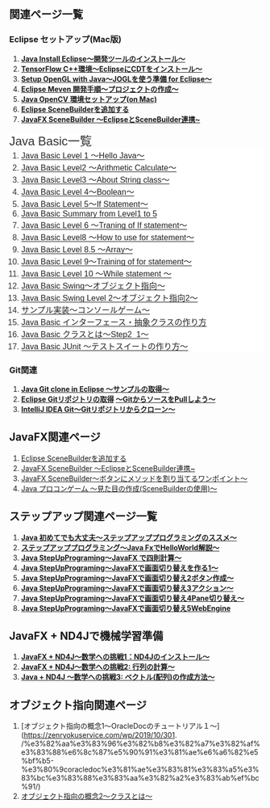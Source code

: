 ## 関連ページ一覧
<h3 id="eclipse">Eclipse セットアップ(Mac版)</h3>
<ol>
 	<li><strong><a class="row-title" href="http://zenryokuservice.com/wp/2018/05/02/set-up-1-eclipse-java/" aria-label="「Java Install Eclipse〜開発ツールのインストール〜」">Java Install Eclipse</a><a class="row-title" href="http://zenryokuservice.com/wp/2018/05/02/set-up-1-eclipse-java/" aria-label="「Java Install Eclipse〜開発ツールのインストール〜」">〜開発ツールのインストール〜</a></strong></li>
 	<li><strong><a class="row-title" href="http://zenryokuservice.com/wp/2018/07/08/tensorflow-c%E7%92%B0%E5%A2%83%E3%80%9Ceclipse%E3%81%ABcdt%E3%82%92%E3%82%A4%E3%83%B3%E3%82%B9%E3%83%88%E3%83%BC%E3%83%AB%E3%80%9C/" aria-label="「TensorFlow C++環境〜EclipseにCDTをインストール〜」">TensorFlow C++</a><a class="row-title" href="http://zenryokuservice.com/wp/2018/07/08/tensorflow-c%E7%92%B0%E5%A2%83%E3%80%9Ceclipse%E3%81%ABcdt%E3%82%92%E3%82%A4%E3%83%B3%E3%82%B9%E3%83%88%E3%83%BC%E3%83%AB%E3%80%9C/" aria-label="「TensorFlow C++環境〜EclipseにCDTをインストール〜」">環境〜</a><a class="row-title" href="http://zenryokuservice.com/wp/2018/07/08/tensorflow-c%E7%92%B0%E5%A2%83%E3%80%9Ceclipse%E3%81%ABcdt%E3%82%92%E3%82%A4%E3%83%B3%E3%82%B9%E3%83%88%E3%83%BC%E3%83%AB%E3%80%9C/" aria-label="「TensorFlow C++環境〜EclipseにCDTをインストール〜」">Eclipse</a><a class="row-title" href="http://zenryokuservice.com/wp/2018/07/08/tensorflow-c%E7%92%B0%E5%A2%83%E3%80%9Ceclipse%E3%81%ABcdt%E3%82%92%E3%82%A4%E3%83%B3%E3%82%B9%E3%83%88%E3%83%BC%E3%83%AB%E3%80%9C/" aria-label="「TensorFlow C++環境〜EclipseにCDTをインストール〜」">に</a><a class="row-title" href="http://zenryokuservice.com/wp/2018/07/08/tensorflow-c%E7%92%B0%E5%A2%83%E3%80%9Ceclipse%E3%81%ABcdt%E3%82%92%E3%82%A4%E3%83%B3%E3%82%B9%E3%83%88%E3%83%BC%E3%83%AB%E3%80%9C/" aria-label="「TensorFlow C++環境〜EclipseにCDTをインストール〜」">CDT</a><a class="row-title" href="http://zenryokuservice.com/wp/2018/07/08/tensorflow-c%E7%92%B0%E5%A2%83%E3%80%9Ceclipse%E3%81%ABcdt%E3%82%92%E3%82%A4%E3%83%B3%E3%82%B9%E3%83%88%E3%83%BC%E3%83%AB%E3%80%9C/" aria-label="「TensorFlow C++環境〜EclipseにCDTをインストール〜」">をインストール〜</a></strong></li>
 	<li><strong><a class="row-title" href="http://zenryokuservice.com/wp/2018/10/07/setup-opengl-with-java%E3%80%9Cjogl%E3%82%92%E4%BD%BF%E3%81%86%E6%BA%96%E5%82%99%E3%80%9C/" aria-label="「Setup OpenGL with Java〜JOGLを使う準備 for Eclipse〜」">Setup OpenGL with Java</a><a class="row-title" href="http://zenryokuservice.com/wp/2018/10/07/setup-opengl-with-java%E3%80%9Cjogl%E3%82%92%E4%BD%BF%E3%81%86%E6%BA%96%E5%82%99%E3%80%9C/" aria-label="「Setup OpenGL with Java〜JOGLを使う準備 for Eclipse〜」">〜</a><a class="row-title" href="http://zenryokuservice.com/wp/2018/10/07/setup-opengl-with-java%E3%80%9Cjogl%E3%82%92%E4%BD%BF%E3%81%86%E6%BA%96%E5%82%99%E3%80%9C/" aria-label="「Setup OpenGL with Java〜JOGLを使う準備 for Eclipse〜」">JOGL</a><a class="row-title" href="http://zenryokuservice.com/wp/2018/10/07/setup-opengl-with-java%E3%80%9Cjogl%E3%82%92%E4%BD%BF%E3%81%86%E6%BA%96%E5%82%99%E3%80%9C/" aria-label="「Setup OpenGL with Java〜JOGLを使う準備 for Eclipse〜」">を使う準備</a><a class="row-title" href="http://zenryokuservice.com/wp/2018/10/07/setup-opengl-with-java%E3%80%9Cjogl%E3%82%92%E4%BD%BF%E3%81%86%E6%BA%96%E5%82%99%E3%80%9C/" aria-label="「Setup OpenGL with Java〜JOGLを使う準備 for Eclipse〜」"> for Eclipse</a><a class="row-title" href="http://zenryokuservice.com/wp/2018/10/07/setup-opengl-with-java%E3%80%9Cjogl%E3%82%92%E4%BD%BF%E3%81%86%E6%BA%96%E5%82%99%E3%80%9C/" aria-label="「Setup OpenGL with Java〜JOGLを使う準備 for Eclipse〜」">〜</a></strong></li>
 	<li><strong><a class="row-title" href="http://zenryokuservice.com/wp/2018/11/01/eclipse-meven-%E9%96%8B%E7%99%BA%E6%89%8B%E9%A0%86%E3%80%9C%E3%83%97%E3%83%AD%E3%82%B8%E3%82%A7%E3%82%AF%E3%83%88%E3%81%AE%E4%BD%9C%E6%88%90%E3%80%9C/" aria-label="「Eclipse Meven 開発手順〜プロジェクトの作成〜」">Eclipse Meven </a><a class="row-title" href="http://zenryokuservice.com/wp/2018/11/01/eclipse-meven-%E9%96%8B%E7%99%BA%E6%89%8B%E9%A0%86%E3%80%9C%E3%83%97%E3%83%AD%E3%82%B8%E3%82%A7%E3%82%AF%E3%83%88%E3%81%AE%E4%BD%9C%E6%88%90%E3%80%9C/" aria-label="「Eclipse Meven 開発手順〜プロジェクトの作成〜」">開発手順〜プロジェクトの作成〜</a></strong></li>
 	<li><strong><a class="row-title" href="http://zenryokuservice.com/wp/2018/11/11/java-opencv-%E7%92%B0%E5%A2%83%E3%82%BB%E3%83%83%E3%83%88%E3%82%A2%E3%83%83%E3%83%97on-mac/" aria-label="「Java OpenCV 環境セットアップ(on Mac)」">Java OpenCV </a><a class="row-title" href="http://zenryokuservice.com/wp/2018/11/11/java-opencv-%E7%92%B0%E5%A2%83%E3%82%BB%E3%83%83%E3%83%88%E3%82%A2%E3%83%83%E3%83%97on-mac/" aria-label="「Java OpenCV 環境セットアップ(on Mac)」">環境セットアップ</a><a class="row-title" href="http://zenryokuservice.com/wp/2018/11/11/java-opencv-%E7%92%B0%E5%A2%83%E3%82%BB%E3%83%83%E3%83%88%E3%82%A2%E3%83%83%E3%83%97on-mac/" aria-label="「Java OpenCV 環境セットアップ(on Mac)」">(on Mac)</a></strong></li>
 	<li><strong><a class="row-title" href="http://zenryokuservice.com/wp/2018/11/17/eclipse-scenebuilder%E3%82%92%E8%BF%BD%E5%8A%A0%E3%81%99%E3%82%8B/" aria-label="「Eclipse SceneBuilderを追加する」">Eclipse SceneBuilder</a><a class="row-title" href="http://zenryokuservice.com/wp/2018/11/17/eclipse-scenebuilder%E3%82%92%E8%BF%BD%E5%8A%A0%E3%81%99%E3%82%8B/" aria-label="「Eclipse SceneBuilderを追加する」">を追加する</a></strong></li>
 	<li><strong><a class="row-title" href="http://zenryokuservice.com/wp/2018/11/17/javafx-scenebuilder-%E3%80%9Ceclipse%E3%81%A8scenebuilder%E9%80%A3%E6%90%BA/" aria-label="「JavaFX SceneBuilder 〜EclipseとSceneBuilder連携~」">JavaFX SceneBuilder </a><a class="row-title" href="http://zenryokuservice.com/wp/2018/11/17/javafx-scenebuilder-%E3%80%9Ceclipse%E3%81%A8scenebuilder%E9%80%A3%E6%90%BA/" aria-label="「JavaFX SceneBuilder 〜EclipseとSceneBuilder連携~」">〜</a><a class="row-title" href="http://zenryokuservice.com/wp/2018/11/17/javafx-scenebuilder-%E3%80%9Ceclipse%E3%81%A8scenebuilder%E9%80%A3%E6%90%BA/" aria-label="「JavaFX SceneBuilder 〜EclipseとSceneBuilder連携~」">Eclipse</a><a class="row-title" href="http://zenryokuservice.com/wp/2018/11/17/javafx-scenebuilder-%E3%80%9Ceclipse%E3%81%A8scenebuilder%E9%80%A3%E6%90%BA/" aria-label="「JavaFX SceneBuilder 〜EclipseとSceneBuilder連携~」">と</a><a class="row-title" href="http://zenryokuservice.com/wp/2018/11/17/javafx-scenebuilder-%E3%80%9Ceclipse%E3%81%A8scenebuilder%E9%80%A3%E6%90%BA/" aria-label="「JavaFX SceneBuilder 〜EclipseとSceneBuilder連携~」">SceneBuilder</a><a class="row-title" href="http://zenryokuservice.com/wp/2018/11/17/javafx-scenebuilder-%E3%80%9Ceclipse%E3%81%A8scenebuilder%E9%80%A3%E6%90%BA/" aria-label="「JavaFX SceneBuilder 〜EclipseとSceneBuilder連携~」">連携</a><a class="row-title" href="http://zenryokuservice.com/wp/2018/11/17/javafx-scenebuilder-%E3%80%9Ceclipse%E3%81%A8scenebuilder%E9%80%A3%E6%90%BA/" aria-label="「JavaFX SceneBuilder 〜EclipseとSceneBuilder連携~」">~</a></strong></li>
</ol>
<span id="JavaBasic" style="box-sizing: inherit; letter-spacing: normal; color: #333333; font-family: 'Hiragino Kaku Gothic Pro', Meiryo, sans-serif; font-style: normal; font-variant-ligatures: normal; font-variant-caps: normal; font-weight: 400; orphans: 2; text-align: left; text-indent: 0px; text-transform: none; white-space: normal; widows: 2; word-spacing: 0px; -webkit-text-stroke-width: 0px; background-color: #ffffff; text-decoration-style: initial; text-decoration-color: initial; font-size: 1.5rem;">Java Basic一覧</span>
<ol style="box-sizing: inherit; margin: 0px 0px 0px 1.5em; padding: 0px; list-style: decimal; letter-spacing: normal; color: #333333; font-family: 'Hiragino Kaku Gothic Pro', Meiryo, sans-serif; font-size: 16px; font-style: normal; font-variant-ligatures: normal; font-variant-caps: normal; font-weight: 400; orphans: 2; text-align: left; text-indent: 0px; text-transform: none; white-space: normal; widows: 2; word-spacing: 0px; -webkit-text-stroke-width: 0px; background-color: #ffffff; text-decoration-style: initial; text-decoration-color: initial;">
 	<li style="box-sizing: inherit; letter-spacing: 0px !important;"><a class="post-item__title-link" style="box-sizing: inherit; background-color: transparent; color: #222222; text-decoration: none; letter-spacing: 0px !important; box-shadow: #0f0f0f 0px -1px 0px inset; transition: color 80ms ease-in 0s, box-shadow 130ms ease-in-out 0s, -webkit-box-shadow 130ms ease-in-out 0s;" href="http://zenryokuservice.com/wp/2018/07/20/java-basic-level-1-%E3%80%9Chello-java%E3%80%9C/">Java Basic Level 1 〜Hello Java〜</a></li>
 	<li style="box-sizing: inherit; letter-spacing: 0px !important;"><a class="post-item__title-link" style="box-sizing: inherit; background-color: transparent; color: #222222; text-decoration: none; letter-spacing: 0px !important; box-shadow: #0f0f0f 0px -1px 0px inset; transition: color 80ms ease-in 0s, box-shadow 130ms ease-in-out 0s, -webkit-box-shadow 130ms ease-in-out 0s;" href="http://zenryokuservice.com/wp/2018/07/24/java-basic-level2-%E3%80%9Carithmetic-calculate%E3%80%9C/">Java Basic Level2 〜Arithmetic Calculate〜</a></li>
 	<li style="box-sizing: inherit; letter-spacing: 0px !important;"><a class="post-item__title-link" style="box-sizing: inherit; background-color: transparent; color: #222222; text-decoration: none; letter-spacing: 0px !important; box-shadow: #0f0f0f 0px -1px 0px inset; transition: color 80ms ease-in 0s, box-shadow 130ms ease-in-out 0s, -webkit-box-shadow 130ms ease-in-out 0s;" href="http://zenryokuservice.com/wp/2018/07/28/java-basic-level3-%E3%80%9Cloop-statement%E3%80%9C/">Java Basic Level3 〜About String class〜</a></li>
 	<li style="box-sizing: inherit; letter-spacing: 0px !important;"><a class="post-item__title-link" style="box-sizing: inherit; background-color: transparent; color: #222222; text-decoration: none; letter-spacing: 0px !important; box-shadow: #0f0f0f 0px -1px 0px inset; transition: color 80ms ease-in 0s, box-shadow 130ms ease-in-out 0s, -webkit-box-shadow 130ms ease-in-out 0s;" href="http://zenryokuservice.com/wp/2018/07/31/java-basic-level-4%E3%80%9Cboolean%E3%80%9C/">Java Basic Level 4〜Boolean〜</a></li>
 	<li style="box-sizing: inherit; letter-spacing: 0px !important;"><a class="post-item__title-link" style="box-sizing: inherit; background-color: transparent; color: #222222; text-decoration: none; letter-spacing: 0px !important; box-shadow: #0f0f0f 0px -1px 0px inset; transition: color 80ms ease-in 0s, box-shadow 130ms ease-in-out 0s, -webkit-box-shadow 130ms ease-in-out 0s;" href="http://zenryokuservice.com/wp/2018/08/01/516/">Java Basic Level 5〜If Statement〜</a></li>
 	<li style="box-sizing: inherit; letter-spacing: 0px !important;"><a class="post-item__title-link" style="box-sizing: inherit; background-color: transparent; color: #222222; text-decoration: none; letter-spacing: 0px !important; box-shadow: #0f0f0f 0px -1px 0px inset; transition: color 80ms ease-in 0s, box-shadow 130ms ease-in-out 0s, -webkit-box-shadow 130ms ease-in-out 0s;" href="http://zenryokuservice.com/wp/2018/08/02/java-basic-summary-from-level1-to-5/">Java Basic Summary from Level1 to 5</a></li>
 	<li style="box-sizing: inherit; letter-spacing: 0px !important;"><a class="post-item__title-link" style="box-sizing: inherit; background-color: transparent; color: #222222; text-decoration: none; letter-spacing: 0px !important; box-shadow: #0f0f0f 0px -1px 0px inset; transition: color 80ms ease-in 0s, box-shadow 130ms ease-in-out 0s, -webkit-box-shadow 130ms ease-in-out 0s;" href="http://zenryokuservice.com/wp/2018/08/03/java-bsa/">Java Basic Level 6 〜Traning of If statement〜</a></li>
 	<li style="box-sizing: inherit; letter-spacing: 0px !important;"><a class="post-item__title-link" style="box-sizing: inherit; background-color: transparent; color: #222222; text-decoration: none; letter-spacing: 0px !important; box-shadow: #0f0f0f 0px -1px 0px inset; transition: color 80ms ease-in 0s, box-shadow 130ms ease-in-out 0s, -webkit-box-shadow 130ms ease-in-out 0s;" href="http://zenryokuservice.com/wp/2018/08/20/java-basic-level8-%E3%80%9Chow-to-use-for-statement%E3%80%9C/">Java Basic Level8 〜How to use for statement〜</a></li>
 	<li style="box-sizing: inherit; letter-spacing: 0px !important;"><a class="post-item__title-link" style="box-sizing: inherit; background-color: transparent; color: #222222; text-decoration: none; letter-spacing: 0px !important; box-shadow: #0f0f0f 0px -1px 0px inset; transition: color 80ms ease-in 0s, box-shadow 130ms ease-in-out 0s, -webkit-box-shadow 130ms ease-in-out 0s;" href="http://zenryokuservice.com/wp/2018/08/24/java-basic-level-8-5-%E3%80%9Carray%E3%80%9C/">Java Basic Level 8.5 〜Array〜</a></li>
 	<li style="box-sizing: inherit; letter-spacing: 0px !important;"><a class="row-title" style="box-sizing: inherit; background-color: transparent; color: #222222; text-decoration: none; letter-spacing: 0px !important; box-shadow: #0f0f0f 0px -1px 0px inset; transition: color 80ms ease-in 0s, box-shadow 130ms ease-in-out 0s, -webkit-box-shadow 130ms ease-in-out 0s;" href="http://zenryokuservice.com/wp/2018/08/23/591/" aria-label="「Java Basic Level 9〜Training of for statement〜」">Java Basic Level 9〜Training of for statement〜</a></li>
 	<li style="box-sizing: inherit; letter-spacing: 0px !important;"><a class="post-item__title-link" style="box-sizing: inherit; background-color: transparent; color: #222222; text-decoration: none; letter-spacing: 0px !important; box-shadow: #0f0f0f 0px -1px 0px inset; transition: color 80ms ease-in 0s, box-shadow 130ms ease-in-out 0s, -webkit-box-shadow 130ms ease-in-out 0s;" href="http://zenryokuservice.com/wp/2018/08/25/java-basic-level-10-%E3%80%9Cwhile-statement-%E3%80%9C/">Java Basic Level 10 〜While statement 〜</a></li>
 	<li style="box-sizing: inherit; letter-spacing: 0px !important;"><a class="post-item__title-link" style="box-sizing: inherit; background-color: transparent; color: #222222; text-decoration: none; letter-spacing: 0px !important; box-shadow: #0f0f0f 0px -1px 0px inset; transition: color 80ms ease-in 0s, box-shadow 130ms ease-in-out 0s, -webkit-box-shadow 130ms ease-in-out 0s;" href="http://zenryokuservice.com/wp/2018/09/18/java-basic-swing%E3%80%9C%E3%82%AA%E3%83%96%E3%82%B8%E3%82%A7%E3%82%AF%E3%83%88%E6%8C%87%E5%90%91%E3%80%9C/">Java Basic Swing〜オブジェクト指向〜</a></li>
 	<li style="box-sizing: inherit; letter-spacing: 0px !important;"><a class="post-item__title-link" style="box-sizing: inherit; background-color: transparent; color: #222222; text-decoration: none; letter-spacing: 0px !important; box-shadow: #0f0f0f 0px -1px 0px inset; transition: color 80ms ease-in 0s, box-shadow 130ms ease-in-out 0s, -webkit-box-shadow 130ms ease-in-out 0s;" href="http://zenryokuservice.com/wp/2018/09/21/java-basic-swing-level-2%E3%80%9C%E3%82%AA%E3%83%96%E3%82%B8%E3%82%A7%E3%82%AF%E3%83%88%E6%8C%87%E5%90%912%E3%80%9C/">Java Basic Swing Level 2〜オブジェクト指向2〜</a></li>
 	<li style="box-sizing: inherit; letter-spacing: 0px !important;"><a style="box-sizing: inherit; background-color: transparent; color: #222222; text-decoration: none; letter-spacing: 0px !important; box-shadow: #0f0f0f 0px -1px 0px inset; transition: color 80ms ease-in 0s, box-shadow 130ms ease-in-out 0s, -webkit-box-shadow 130ms ease-in-out 0s;" href="http://zenryokuservice.com/wp/2018/05/20/java-basic-%E3%83%9F%E3%83%8B%E3%82%B2%E3%83%BC%E3%83%A0%E4%BD%9C%E6%88%90-%E3%80%9C%E3%82%B3%E3%83%B3%E3%82%BD%E3%83%BC%E3%83%AB%E3%82%B2%E3%83%BC%E3%83%A0%E3%80%9C/">サンプル実装〜コンソールゲーム〜</a></li>
 	<li style="box-sizing: inherit; letter-spacing: 0px !important;"><a class="row-title" style="box-sizing: inherit; background-color: transparent; color: #222222; text-decoration: none; letter-spacing: 0px !important; box-shadow: #0f0f0f 0px -1px 0px inset; transition: color 80ms ease-in 0s, box-shadow 130ms ease-in-out 0s, -webkit-box-shadow 130ms ease-in-out 0s;" href="http://zenryokuservice.com/wp/wp-admin/post.php?post=203&amp;action=edit" aria-label="「Java Basic インターフェース・抽象クラスの作り方」">Java Basic インターフェース・抽象クラスの作り方</a></li>
 	<li style="box-sizing: inherit; letter-spacing: 0px !important;"><a class="row-title" style="box-sizing: inherit; background-color: transparent; color: #222222; text-decoration: none; letter-spacing: 0px !important; box-shadow: #0f0f0f 0px -1px 0px inset; transition: color 80ms ease-in 0s, box-shadow 130ms ease-in-out 0s, -webkit-box-shadow 130ms ease-in-out 0s;" href="http://zenryokuservice.com/wp/2018/05/14/java-basic-%E3%82%AF%E3%83%A9%E3%82%B9%E3%81%A8%E3%81%AF-inputsreamreader%E3%80%9Cstep2_1%E3%80%9C/" aria-label="「Java Basic クラスとは〜Step2_1〜」">Java Basic クラスとは〜Step2_1〜</a></li>
 	<li style="box-sizing: inherit; letter-spacing: 0px !important;"><a class="row-title" style="box-sizing: inherit; background-color: transparent; color: #222222; text-decoration: none; letter-spacing: 0px !important; box-shadow: #0f0f0f 0px -1px 0px inset; transition: color 80ms ease-in 0s, box-shadow 130ms ease-in-out 0s, -webkit-box-shadow 130ms ease-in-out 0s;" href="http://zenryokuservice.com/wp/2018/11/13/java-basic-junit-%E3%80%9C%E3%83%86%E3%82%B9%E3%83%88%E3%82%B9%E3%82%A4%E3%83%BC%E3%83%88%E3%81%AE%E4%BD%9C%E3%82%8A%E6%96%B9%E3%80%9C/" aria-label="「Java Basic JUnit 〜テストスイートの作り方〜」">Java Basic JUnit 〜テストスイートの作り方〜</a></li>
</ol>
<h3 id="git">Git関連</h3>
<ol>
 	<li><strong><a class="row-title" href="http://zenryokuservice.com/wp/2018/05/20/java-game-lwjgl-%E3%80%9C%E3%82%B5%E3%83%B3%E3%83%97%E3%83%AB%E3%81%AE%E5%8F%96%E5%BE%97%E3%80%9C/" aria-label="「Java Git clone in Eclipse 〜サンプルの取得〜」">Java Git clone in Eclipse </a><a class="row-title" href="http://zenryokuservice.com/wp/2018/05/20/java-game-lwjgl-%E3%80%9C%E3%82%B5%E3%83%B3%E3%83%97%E3%83%AB%E3%81%AE%E5%8F%96%E5%BE%97%E3%80%9C/" aria-label="「Java Git clone in Eclipse 〜サンプルの取得〜」">〜サンプルの取得〜</a></strong></li>
 	<li><strong><a class="row-title" href="http://zenryokuservice.com/wp/2018/05/04/set-up-2/" aria-label="「Eclipse Gitリポジトリの取得 〜GitからソースをPullしよう〜」">Eclipse Git</a><a class="row-title" href="http://zenryokuservice.com/wp/2018/05/04/set-up-2/" aria-label="「Eclipse Gitリポジトリの取得 〜GitからソースをPullしよう〜」">リポジトリの取得</a> <a class="row-title" href="http://zenryokuservice.com/wp/2018/05/04/set-up-2/" aria-label="「Eclipse Gitリポジトリの取得 〜GitからソースをPullしよう〜」">〜</a><a class="row-title" href="http://zenryokuservice.com/wp/2018/05/04/set-up-2/" aria-label="「Eclipse Gitリポジトリの取得 〜GitからソースをPullしよう〜」">Git</a><a class="row-title" href="http://zenryokuservice.com/wp/2018/05/04/set-up-2/" aria-label="「Eclipse Gitリポジトリの取得 〜GitからソースをPullしよう〜」">からソースを</a><a class="row-title" href="http://zenryokuservice.com/wp/2018/05/04/set-up-2/" aria-label="「Eclipse Gitリポジトリの取得 〜GitからソースをPullしよう〜」">Pull</a><a class="row-title" href="http://zenryokuservice.com/wp/2018/05/04/set-up-2/" aria-label="「Eclipse Gitリポジトリの取得 〜GitからソースをPullしよう〜」">しよう〜</a></strong></li>
 	<li><strong><a class="row-title" href="http://zenryokuservice.com/wp/2018/06/30/intellij-idea-git%E3%80%9Cgit%E3%83%AA%E3%83%9D%E3%82%B8%E3%83%88%E3%83%AA%E3%81%8B%E3%82%89%E3%82%AF%E3%83%AD%E3%83%BC%E3%83%B3%E3%80%9C/" aria-label="「IntelliJ IDEA Git〜Gitリポジトリからクローン〜」">IntelliJ IDEA Git</a><a class="row-title" href="http://zenryokuservice.com/wp/2018/06/30/intellij-idea-git%E3%80%9Cgit%E3%83%AA%E3%83%9D%E3%82%B8%E3%83%88%E3%83%AA%E3%81%8B%E3%82%89%E3%82%AF%E3%83%AD%E3%83%BC%E3%83%B3%E3%80%9C/" aria-label="「IntelliJ IDEA Git〜Gitリポジトリからクローン〜」">〜</a><a class="row-title" href="http://zenryokuservice.com/wp/2018/06/30/intellij-idea-git%E3%80%9Cgit%E3%83%AA%E3%83%9D%E3%82%B8%E3%83%88%E3%83%AA%E3%81%8B%E3%82%89%E3%82%AF%E3%83%AD%E3%83%BC%E3%83%B3%E3%80%9C/" aria-label="「IntelliJ IDEA Git〜Gitリポジトリからクローン〜」">Git</a><a class="row-title" href="http://zenryokuservice.com/wp/2018/06/30/intellij-idea-git%E3%80%9Cgit%E3%83%AA%E3%83%9D%E3%82%B8%E3%83%88%E3%83%AA%E3%81%8B%E3%82%89%E3%82%AF%E3%83%AD%E3%83%BC%E3%83%B3%E3%80%9C/" aria-label="「IntelliJ IDEA Git〜Gitリポジトリからクローン〜」">リポジトリからクローン〜</a></strong></li>
</ol>

## JavaFX関連ページ
1. [Eclipse SceneBuilderを追加する](https://zenryokuservice.com/wp/2018/11/17/eclipse-scenebuilder%e3%82%92%e8%bf%bd%e5%8a%a0%e3%81%99%e3%82%8b/)
1. [JavaFX SceneBuilder 〜EclipseとSceneBuilder連携~](https://zenryokuservice.com/wp/2018/11/17/javafx-scenebuilder-%e3%80%9ceclipse%e3%81%a8scenebuilder%e9%80%a3%e6%90%ba/)
1. [JavaFX SceneBuilder〜ボタンにメソッドを割り当てるワンポイント〜](https://zenryokuservice.com/wp/2019/02/05/javafx-scenebuilder%e3%80%9c%e3%83%9c%e3%82%bf%e3%83%b3%e3%81%ab%e3%83%a1%e3%82%bd%e3%83%83%e3%83%89%e3%82%92%e5%89%b2%e3%82%8a%e5%bd%93%e3%81%a6%e3%82%8b%e3%83%af%e3%83%b3%e3%83%9d%e3%82%a4%e3%83%b3/)
1. [Java プロコンゲーム 〜見た目の作成(SceneBuilderの使用)〜](https://zenryokuservice.com/wp/2020/03/30/java-%e3%83%97%e3%83%ad%e3%82%b3%e3%83%b3%e3%82%b2%e3%83%bc%e3%83%a0-%e3%80%9c%e8%a6%8b%e3%81%9f%e7%9b%ae%e3%81%ae%e4%bd%9c%e6%88%90scenebuilder%e3%81%ae%e4%bd%bf%e7%94%a8%e3%80%9c/)

## ステップアップ関連ページ一覧
<ol>
 	<li><strong><a class="row-title" href="http://zenryokuservice.com/wp/2019/01/22/java-%E5%88%9D%E3%82%81%E3%81%A6%E3%81%A7%E3%82%82%E5%A4%A7%E4%B8%88%E5%A4%AB%E3%80%9C%E3%82%B9%E3%83%86%E3%83%83%E3%83%97%E3%82%A2%E3%83%83%E3%83%97%E3%83%97%E3%83%AD%E3%82%B0%E3%83%A9%E3%83%9F/" aria-label="「Java 初めてでも大丈夫〜ステップアッププログラミングのススメ〜」">Java 初めてでも大丈夫〜ステップアッププログラミングのススメ〜</a></strong></li>
 	<li><strong><a class="row-title" href="http://zenryokuservice.com/wp/2019/01/24/%E3%82%B9%E3%83%86%E3%83%83%E3%83%97%E3%82%A2%E3%83%83%E3%83%97%E3%83%97%E3%83%AD%E3%82%B0%E3%83%A9%E3%83%9F%E3%83%B3%E3%82%B0%E3%80%9Cjava-fx%E3%81%A7helloworld%E8%A7%A3%E8%AA%AC%E3%80%9C/" aria-label="「ステップアッププログラミング〜Java FxでHelloWorld解説〜」">ステップアッププログラミング〜Java FxでHelloWorld解説〜</a></strong></li>
 	<li><strong><a class="row-title" href="http://zenryokuservice.com/wp/2019/01/25/java-stepupprograming%E3%80%9Cjavafx-%E3%81%A7%E5%9B%9B%E5%89%87%E8%A8%88%E7%AE%97%E3%80%9C/" aria-label="「Java StepUpPrograming〜JavaFX で四則計算〜」">Java StepUpPrograming〜JavaFX で四則計算〜</a></strong></li>
 	<li><strong><a class="row-title" href="http://zenryokuservice.com/wp/2019/01/25/java-stepupprograming%E3%80%9Cjavafx%E3%81%A7%E7%94%BB%E9%9D%A2%E5%88%87%E3%82%8A%E6%9B%BF%E3%81%88%E3%82%92%E4%BD%9C%E3%82%8B1%E3%80%9C/" aria-label="「Java StepUpPrograming〜JavaFXで画面切り替えを作る1〜」">Java StepUpPrograming〜JavaFXで画面切り替えを作る1〜</a></strong></li>
 	<li><strong><a class="row-title" href="http://zenryokuservice.com/wp/2019/01/26/java-stepupprograming%E3%80%9Cjavafx%E3%81%A7%E7%94%BB%E9%9D%A2%E5%88%87%E3%82%8A%E6%9B%BF%E3%81%88%E3%82%92%E4%BD%9C%E3%82%8B2%E3%80%9C/" aria-label="「Java StepUpPrograming〜JavaFXで画面切り替え2ボタン作成〜」">Java StepUpPrograming〜JavaFXで画面切り替え2ボタン作成〜</a></strong></li>
 	<li><strong><a class="row-title" href="http://zenryokuservice.com/wp/2019/01/27/java-stepupprograming%E3%80%9Cjavafx%E3%81%A7%E7%94%BB%E9%9D%A2%E5%88%87%E3%82%8A%E6%9B%BF%E3%81%883%E3%82%A2%E3%82%AF%E3%82%B7%E3%83%A7%E3%83%B3%E3%80%9C/" aria-label="「Java StepUpPrograming〜JavaFXで画面切り替え3アクション〜」">Java StepUpPrograming〜JavaFXで画面切り替え3アクション〜</a></strong></li>
 	<li><strong><a class="row-title" href="http://zenryokuservice.com/wp/2019/01/27/java-stepupprograming%E3%80%9Cjavafx%E3%81%A7%E7%94%BB%E9%9D%A2%E5%88%87%E3%82%8A%E6%9B%BF%E3%81%883pane%E5%88%87%E3%82%8A%E6%9B%BF%E3%81%88%E3%80%9C/" aria-label="「Java StepUpPrograming〜JavaFXで画面切り替え4Pane切り替え〜」">Java StepUpPrograming〜JavaFXで画面切り替え4Pane切り替え〜</a></strong></li>
 	<li><strong><a class="row-title" href="http://zenryokuservice.com/wp/2019/01/27/java-stepupprograming%E3%80%9Cjavafx%E3%81%A7%E7%94%BB%E9%9D%A2%E5%88%87%E3%82%8A%E6%9B%BF%E3%81%88web/" aria-label="「Java StepUpPrograming〜JavaFXで画面切り替え5WebEngine〜」">Java StepUpPrograming〜JavaFXで画面切り替え5WebEngine</a></strong></li>
</ol>

## JavaFX + ND4Jで機械学習準備
<ol>
 	<li><strong><a class="row-title" href="http://zenryokuservice.com/wp/2019/02/14/javafx-nd4j%E3%80%9C%E6%95%B0%E5%AD%A6%E3%81%B8%E3%81%AE%E6%8C%91%E6%88%A61%EF%BC%9And4j%E3%81%AE%E3%82%A4%E3%83%B3%E3%82%B9%E3%83%88%E3%83%BC%E3%83%AB%E3%80%9C/" aria-label="「JavaFX + ND4J〜数学への挑戦1：ND4Jのインストール〜」">JavaFX + ND4J〜数学への挑戦1：ND4Jのインストール〜</a></strong></li>
 	<li><strong><a class="row-title" href="http://zenryokuservice.com/wp/2019/02/15/javafx-nd4j%E3%80%9C%E6%95%B0%E5%AD%A6%E3%81%B8%E3%81%AE%E6%8C%91%E6%88%A62-%E8%A1%8C%E5%88%97%E3%81%AE%E8%A8%88%E7%AE%97%E3%80%9C/" aria-label="「JavaFX + ND4J〜数学への挑戦2: 行列の計算〜」">JavaFX + ND4J〜数学への挑戦2: 行列の計算〜</a></strong></li>
 	<li><strong><a class="row-title" href="http://zenryokuservice.com/wp/2019/02/19/java-nd4j-%E3%80%9C%E6%95%B0%E5%AD%A6%E3%81%B8%E3%81%AE%E6%8C%91%E6%88%A63-%E3%83%99%E3%82%AF%E3%83%88%E3%83%AB%E9%85%8D%E5%88%97%E3%81%AE%E4%BD%9C%E6%88%90%E6%96%B9%E6%B3%95%E3%80%9C/" aria-label="「Java + ND4J 〜数学への挑戦3: ベクトル(配列)の作成方法〜」">Java + ND4J 〜数学への挑戦3: ベクトル(配列)の作成方法〜</a></strong></li>
</ol>

## オブジェクト指向関連ページ
1. [オブジェクト指向の概念1〜OracleDocのチュートリアル１〜](https://zenryokuservice.com/wp/2019/10/301. /%e3%82%aa%e3%83%96%e3%82%b8%e3%82%a7%e3%82%af%e3%83%88%e6%8c%87%e5%90%91%e3%81%ae%e6%a6%82%e5%bf%b5-%e3%80%9coracledoc%e3%81%ae%e3%83%81%e3%83%a5%e3%83%bc%e3%83%88%e3%83%aa%e3%82%a2%e3%83%ab%ef%bc%91/)
1. [オブジェクト指向の概念2〜クラスとは〜](https://zenryokuservice.com/wp/2019/10/30/%e3%82%aa%e3%83%96%e3%82%b8%e3%82%a7%e3%82%af%e3%83%88%e6%8c%87%e5%90%91%e3%81%ae%e6%a6%82%e5%bf%b5%e3%80%9c%e3%82%af%e3%83%a9%e3%82%b9%e3%81%a8%e3%81%af%e3%80%9c/)
